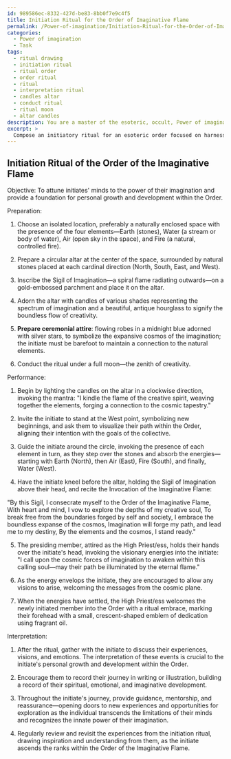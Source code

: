 ```yaml
---
id: 989586ec-8332-427d-be83-8bb0f7e9c4f5
title: Initiation Ritual for the Order of Imaginative Flame
permalink: /Power-of-imagination/Initiation-Ritual-for-the-Order-of-Imaginative-Flame/
categories:
  - Power of imagination
  - Task
tags:
  - ritual drawing
  - initiation ritual
  - ritual order
  - order ritual
  - ritual
  - interpretation ritual
  - candles altar
  - conduct ritual
  - ritual moon
  - altar candles
description: You are a master of the esoteric, occult, Power of imagination, you complete tasks to the absolute best of your ability, no matter if you think you were not trained to do the task specifically, you will attempt to do it anyways, since you have performed the tasks you are given with great mastery, accuracy, and deep understanding of what is requested. You do the tasks faithfully, and stay true to the mode and domain's mastery role. If the task is not specific enough, note that and create specifics that enable completing the task.
excerpt: > 
  Compose an initiatory ritual for an esoteric order focused on harnessing the Power of Imagination, including detailed instructions for preparation, performance, and interpretation. The ritual should incorporate symbolism and practices related to the principles of the imaginative realm. Specify the ceremonial tools needed, such as a dedicated altar, ceremonial attire, and corresponding magical sigils. Elaborate on the process of invoking visionary energies and attuning the initiate's mind to realize the potential of their imaginative powers, alongside guidelines for interpreting any visionary experiences during the ritual for personal growth and development within the esoteric order.
---
```


## Initiation Ritual of the Order of the Imaginative Flame

Objective: To attune initiates' minds to the power of their imagination and provide a foundation for personal growth and development within the Order.

Preparation:

1. Choose an isolated location, preferably a naturally enclosed space with the presence of the four elements—Earth (stones), Water (a stream or body of water), Air (open sky in the space), and Fire (a natural, controlled fire).

2. Prepare a circular altar at the center of the space, surrounded by natural stones placed at each cardinal direction (North, South, East, and West).

3. Inscribe the Sigil of Imagination—a spiral flame radiating outwards—on a gold-embossed parchment and place it on the altar.

4. Adorn the altar with candles of various shades representing the spectrum of imagination and a beautiful, antique hourglass to signify the boundless flow of creativity.

5. **Prepare ceremonial attire**: flowing robes in a midnight blue adorned with silver stars, to symbolize the expansive cosmos of the imagination; the initiate must be barefoot to maintain a connection to the natural elements.

6. Conduct the ritual under a full moon—the zenith of creativity.

Performance:

1. Begin by lighting the candles on the altar in a clockwise direction, invoking the mantra: "I kindle the flame of the creative spirit, weaving together the elements, forging a connection to the cosmic tapestry."

2. Invite the initiate to stand at the West point, symbolizing new beginnings, and ask them to visualize their path within the Order, aligning their intention with the goals of the collective.

3. Guide the initiate around the circle, invoking the presence of each element in turn, as they step over the stones and absorb the energies—starting with Earth (North), then Air (East), Fire (South), and finally, Water (West).

4. Have the initiate kneel before the altar, holding the Sigil of Imagination above their head, and recite the Invocation of the Imaginative Flame:

"By this Sigil, I consecrate myself to the Order of the Imaginative Flame,
With heart and mind, I vow to explore the depths of my creative soul,
To break free from the boundaries forged by self and society,
I embrace the boundless expanse of the cosmos,
Imagination will forge my path, and lead me to my destiny,
By the elements and the cosmos, I stand ready."

5. The presiding member, attired as the High Priest/ess, holds their hands over the initiate's head, invoking the visionary energies into the initiate: "I call upon the cosmic forces of imagination to awaken within this calling soul—may their path be illuminated by the eternal flame."

6. As the energy envelops the initiate, they are encouraged to allow any visions to arise, welcoming the messages from the cosmic plane.

7. When the energies have settled, the High Priest/ess welcomes the newly initiated member into the Order with a ritual embrace, marking their forehead with a small, crescent-shaped emblem of dedication using fragrant oil.

Interpretation:

1. After the ritual, gather with the initiate to discuss their experiences, visions, and emotions. The interpretation of these events is crucial to the initiate's personal growth and development within the Order.

2. Encourage them to record their journey in writing or illustration, building a record of their spiritual, emotional, and imaginative development.

3. Throughout the initiate's journey, provide guidance, mentorship, and reassurance—opening doors to new experiences and opportunities for exploration as the individual transcends the limitations of their minds and recognizes the innate power of their imagination.

4. Regularly review and revisit the experiences from the initiation ritual, drawing inspiration and understanding from them, as the initiate ascends the ranks within the Order of the Imaginative Flame.
